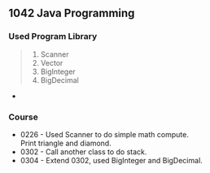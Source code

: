 ## 1042 Java Programming
### Used Program Library
>1. Scanner
>2. Vector
>3. BigInteger
>4. BigDecimal

-
### Course
+ 0226 -	Used Scanner to do simple math compute.  
			Print triangle and diamond.
+ 0302 -	Call another class to do stack.
+ 0304 -	Extend 0302, used BigInteger and BigDecimal.